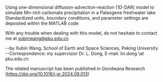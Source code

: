 Using one-dimensional diffusion-advection-reaction (1D-DAR) model to simulate Mn-rich carbonate precipitation in a Paleogene freshwater lake  
Standardized units, boundary conditions, and parameter settings are deposited within the MATLAB code

With any trouble when dealing with this model, do not hesitate to contact me at xubinwang@pku.edu.cn


--by Xubin Wang, School of Earth and Space Sciences, Peking University  
--Correspondence: my supervisior Dr. L. Dong, E-mail: lin.dong \at pku.edu.cn

The related manuscript has been published in Gondwana Research (https://doi.org/10.1016/j.gr.2024.09.013)

